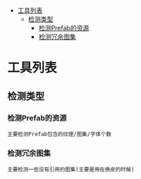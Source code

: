 <!-- TOC -->

- [工具列表](#工具列表)
    - [检测类型](#检测类型)
        - [检测Prefab的资源](#检测prefab的资源)
        - [检测冗余图集](#检测冗余图集)

<!-- /TOC -->

# 工具列表


## 检测类型

### 检测Prefab的资源
    主要检测Prefab包含的纹理/图集/字体个数
### 检测冗余图集
    主要检测一些没有引用的图集(主要是用在换皮的时候)